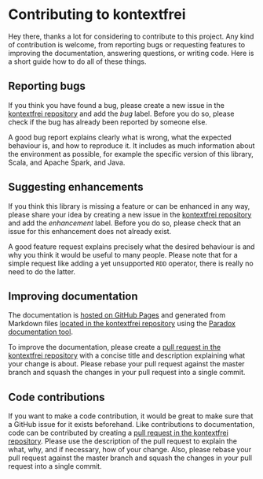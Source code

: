# Contributing to kontextfrei

Hey there, thanks a lot for considering to contribute to this project. Any kind of contribution is welcome, from reporting bugs or requesting features to improving the documentation, answering questions, or writing code. Here is a short guide how to do all of these things.

## Reporting bugs

If you think you have found a bug, please create a new issue in the [kontextfrei repository](https://github.com/dwestheide/kontextfrei/issues) and add the _bug_ label. Before you do so, please check if the bug has already been reported by someone else.

A good bug report explains clearly what is wrong, what the expected behaviour is, and how to reproduce it. It includes as much information about the environment as possible, for example the specific version of this library, Scala, and Apache Spark, and Java.

## Suggesting enhancements

If you think this library is missing a feature or can be enhanced in any way, please share your idea by creating a new issue in the [kontextfrei repository](https://github.com/dwestheide/kontextfrei/issues) and add the _enhancement_ label. Before you do so, please check that an issue for this enhancement does not already exist.

A good feature request explains precisely what the desired behaviour is and why you think it would be useful to many people. Please note that for a simple request like adding a yet unsupported `RDD` operator, there is really no need to do the latter.

## Improving documentation

The documentation is [hosted on GitHub Pages](https://dwestheide.github.io/kontextfrei/) and generated from Markdown files [located in the kontextfrei repository](https://github.com/dwestheide/kontextfrei/tree/master/src/main/paradox) using the [Paradox documentation tool](http://developer.lightbend.com/docs/paradox/latest/).

To improve the documentation, please create a [pull request in the kontextfrei repository](https://github.com/dwestheide/kontextfrei/pulls) with a concise title and description explaining what your change is about. Please rebase your pull request against the master branch and squash the changes in your pull request into a single commit.

## Code contributions

If you want to make a code contribution, it would be great to make sure that a GitHub issue for it exists beforehand. Like contributions to documentation, code can be contributed by creating a [pull request in the kontextfrei repository](https://github.com/dwestheide/kontextfrei/pulls). Please use the description of the pull request to explain the what, why, and if necessary, how of your change. Also, please rebase your pull request against the master branch and squash the changes in your pull request into a single commit.
